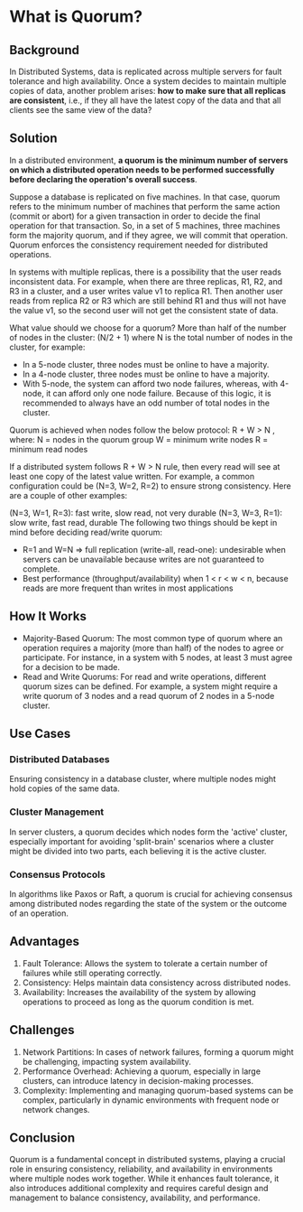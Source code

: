 # What is Quorum?

## Background
In Distributed Systems, data is replicated across multiple servers for fault tolerance and high availability. Once a system decides to maintain multiple copies of data, another problem arises: **how to make sure that all replicas are consistent**, i.e., if they all have the latest copy of the data and that all clients see the same view of the data?

## Solution
In a distributed environment, **a quorum is the minimum number of servers on which a distributed operation needs to be performed successfully before declaring the operation's overall success**.

Suppose a database is replicated on five machines. In that case, quorum refers to the minimum number of machines that perform the same action (commit or abort) for a given transaction in order to decide the final operation for that transaction. So, in a set of 5 machines, three machines form the majority quorum, and if they agree, we will commit that operation. Quorum enforces the consistency requirement needed for distributed operations.

In systems with multiple replicas, there is a possibility that the user reads inconsistent data. For example, when there are three replicas, R1, R2, and R3 in a cluster, and a user writes value v1 to replica R1. Then another user reads from replica R2 or R3 which are still behind R1 and thus will not have the value v1, so the second user will not get the consistent state of data.

What value should we choose for a quorum? More than half of the number of nodes in the cluster: (N/2 + 1) where N is the total number of nodes in the cluster, for example:

- In a 5-node cluster, three nodes must be online to have a majority.
- In a 4-node cluster, three nodes must be online to have a majority.
- With 5-node, the system can afford two node failures, whereas, with 4-node, it can afford only one node failure. Because of this logic, it is recommended to always have an odd number of total nodes in the cluster.

Quorum is achieved when nodes follow the below protocol: R + W > N , where:
N = nodes in the quorum group
W = minimum write nodes
R = minimum read nodes

If a distributed system follows R + W > N  rule, then every read will see at least one copy of the latest value written. For example, a common configuration could be (N=3, W=2, R=2) to ensure strong consistency. Here are a couple of other examples:

(N=3, W=1, R=3): fast write, slow read, not very durable
(N=3, W=3, R=1): slow write, fast read, durable
The following two things should be kept in mind before deciding read/write quorum:

- R=1 and W=N ⇒ full replication (write-all, read-one): undesirable when servers can be unavailable because writes are not guaranteed to complete.
- Best performance (throughput/availability) when 1 < r < w < n, because reads are more frequent than writes in most applications

## How It Works
- Majority-Based Quorum: The most common type of quorum where an operation requires a majority (more than half) of the nodes to agree or participate. For instance, in a system with 5 nodes, at least 3 must agree for a decision to be made.
- Read and Write Quorums: For read and write operations, different quorum sizes can be defined. For example, a system might require a write quorum of 3 nodes and a read quorum of 2 nodes in a 5-node cluster.

## Use Cases

### Distributed Databases
Ensuring consistency in a database cluster, where multiple nodes might hold copies of the same data.

### Cluster Management
In server clusters, a quorum decides which nodes form the 'active' cluster, especially important for avoiding 'split-brain' scenarios where a cluster might be divided into two parts, each believing it is the active cluster.

### Consensus Protocols
In algorithms like Paxos or Raft, a quorum is crucial for achieving consensus among distributed nodes regarding the state of the system or the outcome of an operation.

## Advantages
1. Fault Tolerance: Allows the system to tolerate a certain number of failures while still operating correctly.
2. Consistency: Helps maintain data consistency across distributed nodes.
3. Availability: Increases the availability of the system by allowing operations to proceed as long as the quorum condition is met.

## Challenges
1. Network Partitions: In cases of network failures, forming a quorum might be challenging, impacting system availability.
2. Performance Overhead: Achieving a quorum, especially in large clusters, can introduce latency in decision-making processes.
3. Complexity: Implementing and managing quorum-based systems can be complex, particularly in dynamic environments with frequent node or network changes.

## Conclusion
Quorum is a fundamental concept in distributed systems, playing a crucial role in ensuring consistency, reliability, and availability in environments where multiple nodes work together. While it enhances fault tolerance, it also introduces additional complexity and requires careful design and management to balance consistency, availability, and performance.